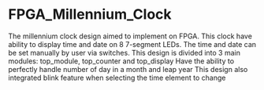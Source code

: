 # FPGA_Millennium_Clock
The millennium clock design aimed to implement on FPGA. This clock have ability to display time and date on 8 7-segment LEDs. The time and date can be set manually by user via switches.
This design is divided into 3 main modules: top_module, top_counter and top_display
Have the ability to perfectly handle number of day in a month and leap year
This design also integrated blink feature when selecting the time element to change
